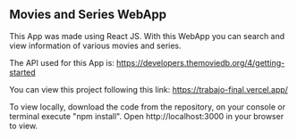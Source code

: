 ## Movies and Series WebApp

This App was made using React JS. With this WebApp you can search and view information of various movies and series.

The API used for this App is: https://developers.themoviedb.org/4/getting-started

You can view this project following this link: https://trabajo-final.vercel.app/

To view locally, download the code from the repository, on your console or terminal execute "npm install".
Open http://localhost:3000 in your browser to view.